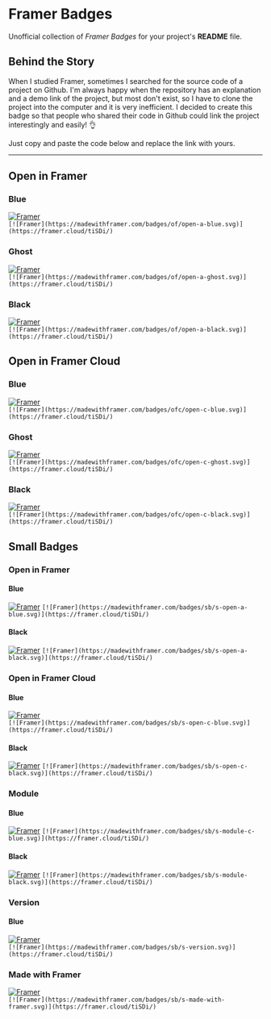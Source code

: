 # Framer Badges
Unofficial collection of *Framer Badges* for your project's **README** file.

## Behind the Story
When I studied Framer, sometimes I searched for the source code of a project on Github. I'm always happy when the repository has an explanation and a demo link of the project, but most don't exist, so I have to clone the project into the computer and it is very inefficient. I decided to create this badge so that people who shared their code in Github could link the project interestingly and easily! 👌

Just copy and paste the code below and replace the link with yours.

---

## Open in Framer

### Blue
[![Framer](https://madewithframer.com/badges/of/open-a-blue.svg)](https://framer.cloud/tiSDi/)  
`[![Framer](https://madewithframer.com/badges/of/open-a-blue.svg)](https://framer.cloud/tiSDi/)`

### Ghost
[![Framer](https://madewithframer.com/badges/of/open-a-ghost.svg)](https://framer.cloud/tiSDi/)  
`[![Framer](https://madewithframer.com/badges/of/open-a-ghost.svg)](https://framer.cloud/tiSDi/)`

### Black
[![Framer](https://madewithframer.com/badges/of/open-a-black.svg)](https://framer.cloud/tiSDi/)  
`[![Framer](https://madewithframer.com/badges/of/open-a-black.svg)](https://framer.cloud/tiSDi/)`  

## Open in Framer Cloud
### Blue
[![Framer](https://madewithframer.com/badges/ofc/open-c-blue.svg)](https://framer.cloud/tiSDi/)  
`[![Framer](https://madewithframer.com/badges/ofc/open-c-blue.svg)](https://framer.cloud/tiSDi/)`

### Ghost
[![Framer](https://madewithframer.com/badges/ofc/open-c-ghost.svg)](https://framer.cloud/tiSDi/)  
`[![Framer](https://madewithframer.com/badges/ofc/open-c-ghost.svg)](https://framer.cloud/tiSDi/)`

### Black
[![Framer](https://madewithframer.com/badges/ofc/open-c-black.svg)](https://framer.cloud/tiSDi/)  
`[![Framer](https://madewithframer.com/badges/ofc/open-c-black.svg)](https://framer.cloud/tiSDi/)`  

## Small Badges
### Open in Framer
#### Blue
[![Framer](https://madewithframer.com/badges/sb/s-open-a-blue.svg)](https://framer.cloud/tiSDi/)
`[![Framer](https://madewithframer.com/badges/sb/s-open-a-blue.svg)](https://framer.cloud/tiSDi/)`
#### Black
[![Framer](https://madewithframer.com/badges/sb/s-open-a-black.svg)](https://framer.cloud/tiSDi/)
`[![Framer](https://madewithframer.com/badges/sb/s-open-a-black.svg)](https://framer.cloud/tiSDi/)`

### Open in Framer Cloud
#### Blue
[![Framer](https://madewithframer.com/badges/sb/s-open-c-blue.svg)](https://framer.cloud/tiSDi/)  
`[![Framer](https://madewithframer.com/badges/sb/s-open-c-blue.svg)](https://framer.cloud/tiSDi/)`

#### Black
[![Framer](https://madewithframer.com/badges/sb/s-open-c-black.svg)](https://framer.cloud/tiSDi/)
`[![Framer](https://madewithframer.com/badges/sb/s-open-c-black.svg)](https://framer.cloud/tiSDi/)`

### Module
#### Blue
[![Framer](https://madewithframer.com/badges/sb/s-module-c-blue.svg)](https://framer.cloud/tiSDi/)
`[![Framer](https://madewithframer.com/badges/sb/s-module-c-blue.svg)](https://framer.cloud/tiSDi/)`

#### Black
[![Framer](https://madewithframer.com/badges/sb/s-module-black.svg)](https://framer.cloud/tiSDi/)
`[![Framer](https://madewithframer.com/badges/sb/s-module-black.svg)](https://framer.cloud/tiSDi/)`

### Version
#### Blue
[![Framer](https://madewithframer.com/badges/sb/s-version.svg)](https://framer.cloud/tiSDi/)  
`[![Framer](https://madewithframer.com/badges/sb/s-version.svg)](https://framer.cloud/tiSDi/)`

### Made with Framer
[![Framer](https://madewithframer.com/badges/sb/s-made-with-framer.svg)](https://framer.cloud/tiSDi/)  
`[![Framer](https://madewithframer.com/badges/sb/s-made-with-framer.svg)](https://framer.cloud/tiSDi/)`
